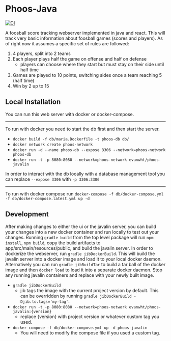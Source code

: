 # Phoos-Java
[![CI](https://github.com/evanwht1/phoos-java/workflows/CI/badge.svg)](https://github.com/evanwht1/phoos-java/actions)

A foosball score tracking webserver implemented in java and react. This will track very basic information
about foosball games (scores and players). As of right now it assumes a specific set of rules are followed:
1) 4 players, split into 2 teams
2) Each player plays half the game on offense and half on defense
    - players can choose where they start but must stay on their side until half time
3) Games are played to 10 points, switching sides once a team reaching 5 (half time)
4) Win by 2 up to 15

## Local Installation

You can run this web server with docker or docker-compose.
___
To run with docker you need to start the db first and then start the server.
- `docker build -f db/maria.Dockerfile -t phoos-db db/`
- `docker network create phoos-network`
- `docker run -d --name phoos-db --expose 3306 --network=phoos-network phoos-db`
- `docker run -t -p 8080:8080 --network=phoos-network evanwht/phoos-javalin`

In order to interact with the db locally with a database management tool you can replace `--expose 3306` with `-p 3306:3306`

___
To run with docker compose run `docker-compose -f db/docker-compose.yml -f db/docker-compose.latest.yml up -d`

## Development
After making changes to either the ui or the javalin server, you can build your changes into a new
docker container and run locally to test out your changes. Running `gradle build` from the top level
package will run `npm install`, `npm build`, copy the build artifacts to app/src/main/resources/public, 
and build the javalin server. In order to dockerize the webserver, run `gradle jibDockerBuild`. This will
build the javalin server into a docker image and load it to your local docker daemon. Alternatively you
can run `gradle jibBuildTar` to build a tar ball of the docker image and then `docker load` to load it
into a separate docker daemon. Stop any running javalin containers and replace with your newly built
image.
- `gradle jibDockerBuild`
    - jib tags the image with the current project version by default. This can be overridden by running `gradle jibDockerBuild -Djib.to.tags='my-tag'`.
- `docker run -t -p 8080:8080 --network=phoos-network evanwht/phoos-javalin:{version}`
    - replace {version} with project version or whatever custom tag you used.
- `docker-compose -f db/docker-compose.yml up -d phoos-javalin`
    - You will need to modify the compose file if you used a custom tag.
